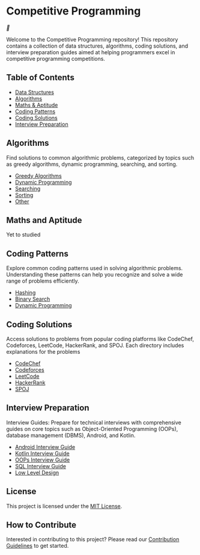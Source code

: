 # Competitive Programming
_🤔_

Welcome to the Competitive Programming repository! This repository contains a collection of data structures, algorithms, coding solutions, and interview preparation guides aimed at helping programmers excel in competitive programming competitions.

## Table of Contents
- [Data Structures](./data-structures/README.md)
- [Algorithms](#algorithms)
- [Maths & Aptitude](#maths-and-aptitude)
- [Coding Patterns](#coding-patterns)
- [Coding Solutions](#coding-solutions)
- [Interview Preparation](#interview-preparation)

## Algorithms
Find solutions to common algorithmic problems, categorized by topics such as greedy algorithms, dynamic programming, searching, and sorting.

- [Greedy Algorithms](./algorithms/greedy/)
- [Dynamic Programming](./algorithms/dp/)
- [Searching](./algorithms/searching/)
- [Sorting](./algorithms/sorting/)
- [Other](./algorithms/other/)
  

## Maths and Aptitude
Yet to studied

## Coding Patterns
Explore common coding patterns used in solving algorithmic problems. Understanding these patterns can help you recognize and solve a wide range of problems efficiently.

- [Hashing](./coding-patterns/HASHING.md/)
- [Binary Search](./coding-patterns/BINARY-SEARCH.md/)
- [Dynamic Programming](./coding-patterns/DP.md/)

## Coding Solutions
Access solutions to problems from popular coding platforms like CodeChef, Codeforces, LeetCode, HackerRank, and SPOJ. Each directory includes explanations for the problems

- [CodeChef](./codechef/)
- [Codeforces](./codeforces/)
- [LeetCode](./leetcode/)
- [HackerRank](./hackerrank/)
- [SPOJ](./spoj/)

## Interview Preparation
Interview Guides: Prepare for technical interviews with comprehensive guides on core topics such as Object-Oriented Programming (OOPs), database management (DBMS), Android, and Kotlin.

- [Android Interview Guide](./ANDROID.md)
- [Kotlin Interview Guide](./KOTLIN.md)
- [OOPs Interview Guide](./OOPS.md)
- [SQL Interview Guide](./SQL.md)
- [Low Level Design]()

## License
This project is licensed under the [MIT License](LICENSE).

## How to Contribute
Interested in contributing to this project? Please read our [Contribution Guidelines](CONTRIBUTING.md) to get started.
